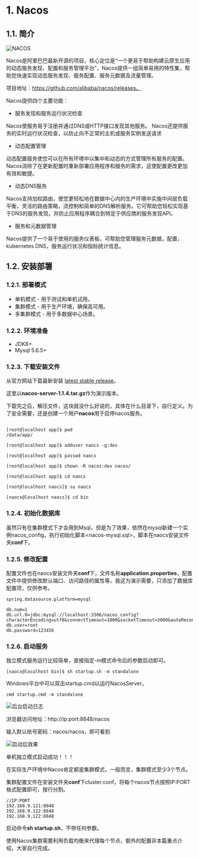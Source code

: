 # 1. Nacos

## 1.1. 简介

![NACOS](https://i.loli.net/2019/12/08/29OwjrpdXBQTncl.png)

Nacos是阿里巴巴最新开源的项目，核心定位是“一个更易于帮助构建云原生应用的动态服务发现、配置和服务管理平台”，Nacos提供一组简单易用的特性集，帮助您快速实现动态服务发现、服务配置、服务元数据及流量管理。

项目地址：https://github.com/alibaba/nacos/releases。

Nacos提供四个主要功能：

- 服务发现和服务运行状况检查

 Nacos使服务易于注册并通过DNS或HTTP接口发现其他服务。 Nacos还提供服务的实时运行状况检查，以防止向不正常的主机或服务实例发送请求

- 动态配置管理

动态配置服务使您可以在所有环境中以集中和动态的方式管理所有服务的配置。Nacos消除了在更新配置时重新部署应用程序和服务的需求，这使配置更改更加有效和敏捷。

- 动态DNS服务

Nacos支持加权路由，使您更轻松地在数据中心内的生产环境中实施中间层负载平衡，灵活的路由策略，流控制和简单的DNS解析服务。它可帮助您轻松实现基于DNS的服务发现，并防止应用程序耦合到特定于供应商的服务发现API。

- 服务和元数据管理

Nacos提供了一个易于使用的服务仪表板，可帮助您管理服务元数据，配置，kubernetes DNS，服务运行状况和指标统计信息。

## 1.2. 安装部署

### 1.2.1. 部署模式

- 单机模式 - 用于测试和单机试用。
- 集群模式 - 用于生产环境，确保高可用。
- 多集群模式 - 用于多数据中心场景。

### 1.2.2. 环境准备

- JDK8+
- Mysql 5.6.5+

### 1.2.3. 下载安装文件

从官方网站下载最新安装 [latest stable release](https://github.com/alibaba/nacos/releases)。

这里以**nacos-server-1.1.4.tar.gz**作为演示版本。

下载完之后，解压文件，这块就没什么好说的，具体在什么目录下，自行定义。为了安全需要，还是创建一个用户**nacos**用于启停nacos服务。

~~~

[root@localhost app]$ pwd
/data/app/

[root@localhost app]$ adduser naocs -g:dev

[root@localhost app]$ passwd naocs

[root@localhost app]$ chown -R nacos:dev nacos/

[root@localhost app]$ cd naocs

[root@localhost naocs]$ su naocs

[naocs@localhost naocs]$ cd bin

~~~

### 1.2.4. 初始化数据库

虽然只有在集群模式下才会用到Msql，但是为了效果，依然在mysql新建一个实例nacos_config，执行初始化脚本<nacos-mysql.sql>，脚本在naocs安装文件夹**conf**下。

### 1.2.5. 修改配置

配置文件也在naocs安装文件夹**conf**下，文件名称**application.properties**，配置文件中提供修改默认端口、访问路径的属性等，我这为演示需要，只添加了数据库配置项，仅供参考。

~~~
spring.datasource.platform=mysql

db.num=1
db.url.0=jdbc:mysql://localhost:3306/nacos_config?characterEncoding=utf8&connectTimeout=1000&socketTimeout=3000&autoReconnect=true
db.user=root
db.password=123456

~~~

### 1.2.6. 启动服务

独立模式服务运行比较简单，直接指定-m模式命令后的参数启动即可。

~~~
[naocs@localhost bin]$ sh startup.sh -m standalone
~~~

Windows平台中可以双击startup.cmd以运行NacosServer。

~~~
cmd startup.cmd -m standalone
~~~

![后台启动日志](https://i.loli.net/2019/12/08/zpf4MLbQRhd3nKT.png)


浏览器访问地址：http://ip:port:8848/nacos

输入默认账号密码：nacos/nacos，即可看到

![启动后效果](https://i.loli.net/2019/12/08/ZwJ51d7bQzBc2Oq.png)

单机独立模式启动成功！！！

在实际生产环境中Nacos肯定都是集群模式，一般而言，集群模式至少3个节点。

集群配置文件在安装文件夹**conf**下cluster.conf，将每个nacos节点按照IP:PORT格式配置即可，按行分割。

~~~
//IP:PORT
192.168.9.121:8848
192.168.9.122:8848
192.168.9.122:8848
~~~

启动命令**sh startup.sh**，不带任何参数。

使用Nacos集群需要利用负载均衡来代理每个节点，额外的配置非本篇重点介绍，大家自行完成。
